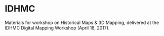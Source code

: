# IDHMC
Materials for workshop on Historical Maps &amp; 3D Mapping, delivered at the IDHMC Digital Mapping Workshop (April 18, 2017).
